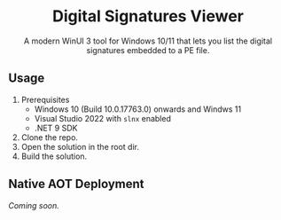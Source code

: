 <h1 align="center">Digital Signatures Viewer</h1>
<p align="center">A modern WinUI 3 tool for Windows 10/11 that lets you list the digital signatures embedded to a PE file.</p>

## Usage

1. Prerequisites
    - Windows 10  (Build 10.0.17763.0) onwards and Windws 11
    - Visual Studio 2022 with `slnx` enabled
    - .NET 9 SDK
2. Clone the repo.
3. Open the solution in the root dir.
4. Build the solution.

## Native AOT Deployment

_Coming soon._
